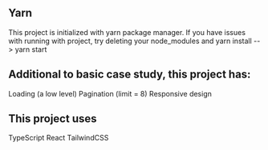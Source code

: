 ## Yarn
This project is initialized with yarn package manager. If you have issues with running with project, try deleting your node_modules and yarn install --> yarn start

## Additional to basic case study, this project has:
Loading (a low level)
Pagination (limit = 8)
Responsive design

## This project uses
TypeScript
React
TailwindCSS
